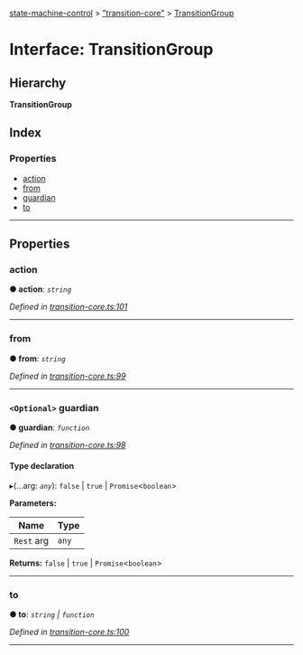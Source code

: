[state-machine-control](../README.md) > ["transition-core"](../modules/_transition_core_.md) > [TransitionGroup](../interfaces/_transition_core_.transitiongroup.md)

# Interface: TransitionGroup

## Hierarchy

**TransitionGroup**

## Index

### Properties

* [action](_transition_core_.transitiongroup.md#action)
* [from](_transition_core_.transitiongroup.md#from)
* [guardian](_transition_core_.transitiongroup.md#guardian)
* [to](_transition_core_.transitiongroup.md#to)

---

## Properties

<a id="action"></a>

###  action

**● action**: *`string`*

*Defined in [transition-core.ts:101](https://github.com/TianyiLi/state-machine/blob/a39ee4e/src/transition-core.ts#L101)*

___
<a id="from"></a>

###  from

**● from**: *`string`*

*Defined in [transition-core.ts:99](https://github.com/TianyiLi/state-machine/blob/a39ee4e/src/transition-core.ts#L99)*

___
<a id="guardian"></a>

### `<Optional>` guardian

**● guardian**: *`function`*

*Defined in [transition-core.ts:98](https://github.com/TianyiLi/state-machine/blob/a39ee4e/src/transition-core.ts#L98)*

#### Type declaration
▸(...arg: *`any`*): `false` \| `true` \| `Promise`<`boolean`>

**Parameters:**

| Name | Type |
| ------ | ------ |
| `Rest` arg | `any` |

**Returns:** `false` \| `true` \| `Promise`<`boolean`>

___
<a id="to"></a>

###  to

**● to**: *`string` \| `function`*

*Defined in [transition-core.ts:100](https://github.com/TianyiLi/state-machine/blob/a39ee4e/src/transition-core.ts#L100)*

___

